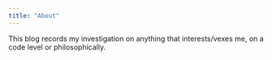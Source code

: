 ```yaml
---
title: "About"
---
```


This blog records my investigation on anything that interests/vexes me, on a code level or philosophically.